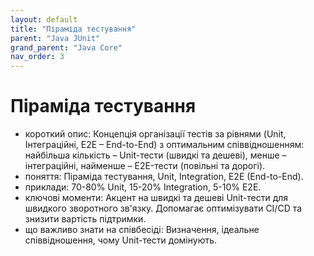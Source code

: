 ```yaml
---
layout: default
title: "Піраміда тестування"
parent: "Java JUnit"
grand_parent: "Java Core"
nav_order: 3
---
```


# Піраміда тестування

*   короткий опис: Концепція організації тестів за рівнями (Unit, Інтеграційні, E2E – End-to-End) з оптимальним співвідношенням: найбільша кількість – Unit-тести (швидкі та дешеві), менше – інтеграційні, найменше – E2E-тести (повільні та дорогі).
*   поняття: Піраміда тестування, Unit, Integration, E2E (End-to-End).
*   приклади: 70-80% Unit, 15-20% Integration, 5-10% E2E.
*   ключові моменти: Акцент на швидкі та дешеві Unit-тести для швидкого зворотного зв'язку. Допомагає оптимізувати CI/CD та знизити вартість підтримки.
*   що важливо знати на співбесіді: Визначення, ідеальне співвідношення, чому Unit-тести домінують.
